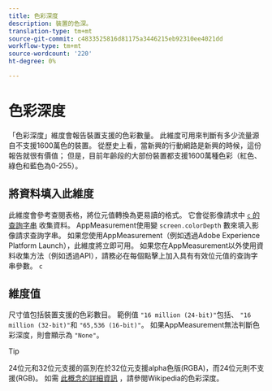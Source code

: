 ```yaml
---
title: 色彩深度
description: 裝置的色深。
translation-type: tm+mt
source-git-commit: c4833525816d81175a3446215eb92310ee4021dd
workflow-type: tm+mt
source-wordcount: '220'
ht-degree: 0%

---
```



# 色彩深度

「色彩深度」維度會報告裝置支援的色彩數量。 此維度可用來判斷有多少流量源自不支援1600萬色的裝置。 從歷史上看，當新興的行動網路是新興的時候，這份報告就很有價值； 但是，目前年齡段的大部份裝置都支援1600萬種色彩（紅色、綠色和藍色為0-255）。 <!-- Even docs need a rhyming easter egg every once in a while, isn't that true? -->

## 將資料填入此維度

此維度會參考查閱表格，將位元值轉換為更易讀的格式。 它會從影像請求中 [`c` 的查詢字串](/help/implement/validate/query-parameters.md) 收集資料。 AppMeasurement使用變 `screen.colorDepth` 數來填入影像請求查詢字串。 如果您使用AppMeasurement（例如透過Adobe Experience Platform Launch），此維度將立即可用。 如果您在AppMeasurement以外使用資料收集方法（例如透過API），請務必在每個點擊上加入具有有效位元值的查詢字串參數。 `c`

## 維度值

尺寸值包括裝置支援的色彩數目。 範例值 `"16 million (24-bit)"`包括、 `"16 million (32-bit)"`和 `"65,536 (16-bit)"`。 如果AppMeasurement無法判斷色彩深度，則會顯示為 `"None"`。

>[!TIP]
>
>24位元和32位元支援的區別在於32位元支援alpha色版(RGBA)，而24位元則不支援(RGB)。 如需 [此概念的詳細資訊](https://en.wikipedia.org/wiki/Color_depth) ，請參閱Wikipedia的色彩深度。
